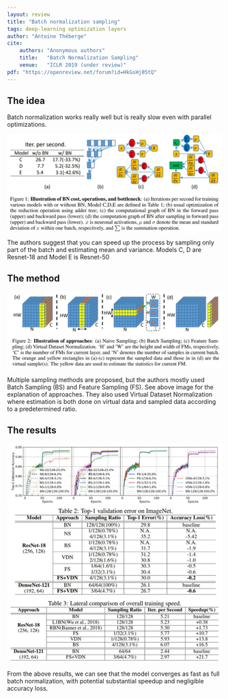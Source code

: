 ```yaml
---
layout: review
title: "Batch normalization sampling"
tags: deep-learning optimization layers
author: "Antoine Théberge"
cite:
    authors: "Anonymous authors"
    title:   "Batch Normalization Sampling"
    venue:   "ICLR 2019 (under review)"
pdf: "https://openreview.net/forum?id=HkGsHj05tQ"
---
```


## The idea
Batch normalization works really well but is really slow even with parallel optimizations.

![](/article/images/batch_normalization_sampling/slow.jpg)

The authors suggest that you can speed up the process by sampling only part of the batch and estimating mean and variance. Models C, D are Resnet-18 and Model E is Resnet-50

## The method

![](/article/images/batch_normalization_sampling/sampling.jpg)

Multiple sampling methods are proposed, but the authors mostly used Batch Sampling (BS) and Feature Sampling (FS). See above image for the explanation of approaches. They also used Virtual Dataset Normalization where estimation is both done on virtual data and sampled data according to a predetermined ratio.

## The results

![](/article/images/batch_normalization_sampling/converge.jpg)
![](/article/images/batch_normalization_sampling/accuracy.jpg)
![](/article/images/batch_normalization_sampling/speedup.jpg)

From the above results, we can see that the model converges as fast as full batch normalization, with potential substantial speedup and negligible accuracy loss.

